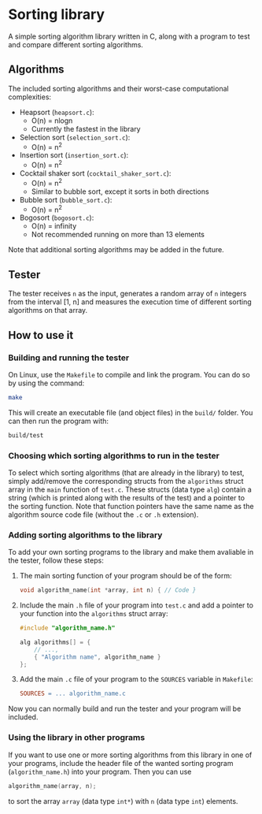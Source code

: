 
# Sorting library
A simple sorting algorithm library written in C, along with a program to test and compare different sorting algorithms.
## Algorithms
The included sorting algorithms and their worst-case computational complexities:
* Heapsort (`heapsort.c`):
  * O(n) = nlogn
  * Currently the fastest in the library
* Selection sort (`selection_sort.c`):
  * O(n) = n<sup>2</sup>
* Insertion sort (`insertion_sort.c`):
  * O(n) = n<sup>2</sup>
* Cocktail shaker sort (`cocktail_shaker_sort.c`):
  * O(n) = n<sup>2</sup>
  * Similar to bubble sort, except it sorts in both directions
* Bubble sort (`bubble_sort.c`):
  * O(n) = n<sup>2</sup>
* Bogosort (`bogosort.c`):
  * O(n) = infinity
  * Not recommended running on more than 13 elements

Note that additional sorting algorithms may be added in the future.
## Tester
The tester receives `n` as the input, generates a random array of `n` integers from the interval [1, n] and measures the execution time of different sorting algorithms on that array.

## How to use it
### Building and running the tester
On Linux, use the `Makefile` to compile and link the program. You can do so by using the command:
```bash
make
```
This will create an executable file (and object files) in the `build/` folder. You can then run the program with:
```bash
build/test
```
### Choosing which sorting algorithms to run in the tester
To select which sorting algorithms (that are already in the library) to test, simply add/remove the corresponding structs from the `algorithms`  struct array in the `main` function of `test.c`. These structs (data type `alg`) contain a string (which is printed along with the results of the test) and a pointer to the sorting function. Note that function pointers have the same name as the algorithm source code file (without the `.c` or `.h` extension).
### Adding sorting algorithms to the library
To add your own sorting programs to the library and make them avaliable in the tester, follow these steps:
1. The main sorting function of your program should be of the form:
	```c
	void algorithm_name(int *array, int n) { // Code }
	```
2. Include the main `.h` file of your program into `test.c` and add a pointer to your function into the `algorithms` struct array:
	```c
	#include "algorithm_name.h"
	```
	```c
	alg algorithms[] = {
		// ...,
		{ "Algorithm name", algorithm_name }
	};
	```
3. Add the main `.c` file of your program to the `SOURCES` variable in `Makefile`:
	```makefile
	SOURCES = ... algorithm_name.c
	```
Now you can normally build and run the tester and your program will be included.
### Using the library in other programs
If you want to use one or more sorting algorithms from this library in one of your programs, include the header file of the wanted sorting program (`algorithm_name.h`) into your program. Then you can use
```c
algorithm_name(array, n);
```
to sort the array `array` (data type `int*`) with `n` (data type `int`) elements.
